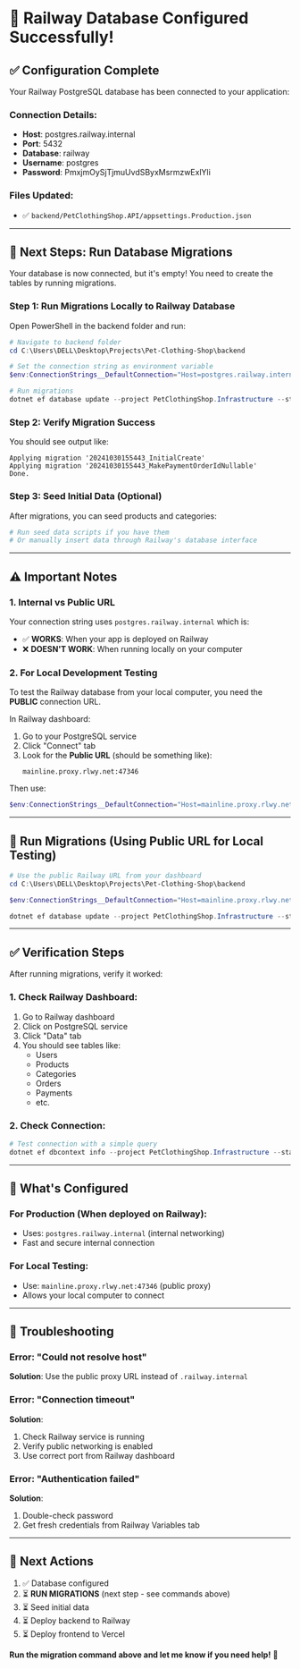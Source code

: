 # 🎉 Railway Database Configured Successfully!

## ✅ Configuration Complete

Your Railway PostgreSQL database has been connected to your application:

### Connection Details:
- **Host**: postgres.railway.internal
- **Port**: 5432
- **Database**: railway
- **Username**: postgres
- **Password**: PmxjmOySjTjmuUvdSByxMsrmzwExlYli

### Files Updated:
- ✅ `backend/PetClothingShop.API/appsettings.Production.json`

---

## 🚀 Next Steps: Run Database Migrations

Your database is now connected, but it's empty! You need to create the tables by running migrations.

### Step 1: Run Migrations Locally to Railway Database

Open PowerShell in the backend folder and run:

```powershell
# Navigate to backend folder
cd C:\Users\DELL\Desktop\Projects\Pet-Clothing-Shop\backend

# Set the connection string as environment variable
$env:ConnectionStrings__DefaultConnection="Host=postgres.railway.internal;Port=5432;Database=railway;Username=postgres;Password=PmxjmOySjTjmuUvdSByxMsrmzwExlYli;SSL Mode=Prefer"

# Run migrations
dotnet ef database update --project PetClothingShop.Infrastructure --startup-project PetClothingShop.API
```

### Step 2: Verify Migration Success

You should see output like:
```
Applying migration '20241030155443_InitialCreate'
Applying migration '20241030155443_MakePaymentOrderIdNullable'
Done.
```

### Step 3: Seed Initial Data (Optional)

After migrations, you can seed products and categories:

```powershell
# Run seed data scripts if you have them
# Or manually insert data through Railway's database interface
```

---

## ⚠️ Important Notes

### 1. **Internal vs Public URL**

Your connection string uses `postgres.railway.internal` which is:
- ✅ **WORKS**: When your app is deployed on Railway
- ❌ **DOESN'T WORK**: When running locally on your computer

### 2. **For Local Development Testing**

To test the Railway database from your local computer, you need the **PUBLIC** connection URL.

In Railway dashboard:
1. Go to your PostgreSQL service
2. Click "Connect" tab
3. Look for the **Public URL** (should be something like):
   ```
   mainline.proxy.rlwy.net:47346
   ```

Then use:
```powershell
$env:ConnectionStrings__DefaultConnection="Host=mainline.proxy.rlwy.net;Port=47346;Database=railway;Username=postgres;Password=PmxjmOySjTjmuUvdSByxMsrmzwExlYli;SSL Mode=Prefer"
```

---

## 🔧 Run Migrations (Using Public URL for Local Testing)

```powershell
# Use the public Railway URL from your dashboard
cd C:\Users\DELL\Desktop\Projects\Pet-Clothing-Shop\backend

$env:ConnectionStrings__DefaultConnection="Host=mainline.proxy.rlwy.net;Port=47346;Database=railway;Username=postgres;Password=PmxjmOySjTjmuUvdSByxMsrmzwExlYli;SSL Mode=Prefer"

dotnet ef database update --project PetClothingShop.Infrastructure --startup-project PetClothingShop.API
```

---

## ✅ Verification Steps

After running migrations, verify it worked:

### 1. Check Railway Dashboard:
1. Go to Railway dashboard
2. Click on PostgreSQL service
3. Click "Data" tab
4. You should see tables like:
   - Users
   - Products
   - Categories
   - Orders
   - Payments
   - etc.

### 2. Check Connection:
```powershell
# Test connection with a simple query
dotnet ef dbcontext info --project PetClothingShop.Infrastructure --startup-project PetClothingShop.API
```

---

## 🎯 What's Configured

### For Production (When deployed on Railway):
- Uses: `postgres.railway.internal` (internal networking)
- Fast and secure internal connection

### For Local Testing:
- Use: `mainline.proxy.rlwy.net:47346` (public proxy)
- Allows your local computer to connect

---

## 🚨 Troubleshooting

### Error: "Could not resolve host"
**Solution**: Use the public proxy URL instead of `.railway.internal`

### Error: "Connection timeout"
**Solution**: 
1. Check Railway service is running
2. Verify public networking is enabled
3. Use correct port from Railway dashboard

### Error: "Authentication failed"
**Solution**: 
1. Double-check password
2. Get fresh credentials from Railway Variables tab

---

## 📝 Next Actions

1. ✅ Database configured
2. ⏳ **RUN MIGRATIONS** (next step - see commands above)
3. ⏳ Seed initial data
4. ⏳ Deploy backend to Railway
5. ⏳ Deploy frontend to Vercel

**Run the migration command above and let me know if you need help!** 🚀
